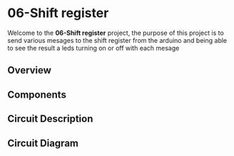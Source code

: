 # 06-Shift register

Welcome to the **06-Shift register** project, the purpose of this  project is to send various mesages to the shift register from the arduino  and being able to see the result a leds turning on or off with each mesage


## Overview


## Components

## Circuit Description

## Circuit Diagram


